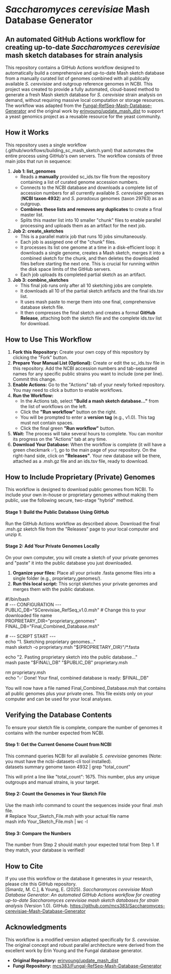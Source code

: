 # ***Saccharomyces cerevisiae*** **Mash Database Generator**

## **An automated GitHub Actions workflow for creating up-to-date *Saccharomyces cerevisiae* mash sketch databases for strain analysis**

This repository contains a GitHub Actions workflow designed to automatically build a comprehensive and up-to-date Mash sketch database from a manually curated list of genomes combined with all publically available *S. cerevisiae* and outgroup reference genomes in NCBI. This project was created to provide a fully automated, cloud-based method to generate a fresh Mash sketch database for *S. cerevisiae* strain analysis on demand, without requiring massive local computation or storage resources.  
The workflow was adapted from the [Fungal-RefSeq-Mash-Database-Generator](https://github.com/mcs383/Fungal-RefSeq-Mash-Database-Generator) and the original work by [erinyoung/update\_mash\_dist](https://github.com/erinyoung/update_mash_dist) to support a yeast genomics project as a reusable resource for the yeast community.

## **How it Works**

This repository uses a single workflow (.github/workflows/building\_sc\_mash\_sketch.yaml) that automates the entire process using GitHub's own servers. The workflow consists of three main jobs that run in sequence:

1. **Job 1: list\_genomes**  
   * Reads a **manually** provided sc\_ids.tsv file from the repository containing a list of curated genome accession numbers.  
   * Connects to the NCBI database and downloads a complete list of accession numbers for all currently available *S. cerevisiae* genomes (**NCBI taxon 4932**) and *S. paradoxus* genomes (taxon 29763\) as an outgroup.  
   * **Combines these lists and removes any duplicates** to create a final master list.  
   * Splits this master list into 10 smaller "chunk" files to enable parallel processing and uploads them as an artifact for the next job.  
2. **Job 2: create\_sketches**  
   * This is a parallel matrix job that runs 10 jobs simultaneously.  
   * Each job is assigned one of the "chunk" files.  
   * It processes its list one genome at a time in a disk-efficient loop: it downloads a single genome, creates a Mash sketch, merges it into a combined sketch for the chunk, and then deletes the downloaded files before starting the next one. This is crucial for running within the disk space limits of the GitHub servers.  
   * Each job uploads its completed partial sketch as an artifact.  
3. **Job 3: combine\_sketches**  
   * This final job runs only after all 10 sketching jobs are complete.  
   * It downloads all 10 of the partial sketch artifacts and the final ids.tsv list.  
   * It uses mash paste to merge them into one final, comprehensive database sketch file.  
   * It then compresses the final sketch and creates a formal **GitHub Release**, attaching both the sketch file and the complete ids.tsv list for download.

## **How to Use This Workflow**

1. **Fork this Repository:** Create your own copy of this repository by clicking the "Fork" button.  
2. **Prepare Your Manual List (Optional):** Create or edit the sc\_ids.tsv file in this repository. Add the NCBI accession numbers and tab-separated names for any specific public strains you want to include (one per line). Commit this change.  
3. **Enable Actions:** Go to the "Actions" tab of your newly forked repository. You may need to click a button to enable workflows.  
4. **Run the Workflow:**  
   * In the Actions tab, select **"Build a mash sketch database..."** from the list of workflows on the left.  
   * Click the **"Run workflow"** button on the right.  
   * You will be prompted to enter a **version tag** (e.g., v1.0). This tag must not contain spaces.  
   * Click the final green **"Run workflow"** button.  
5. **Wait:** The process will take several hours to complete. You can monitor its progress on the "Actions" tab at any time.  
6. **Download Your Database:** When the workflow is complete (it will have a green checkmark ✅), go to the main page of your repository. On the right-hand side, click on **"Releases"**. Your new database will be there, attached as a .msh.gz file and an ids.tsv file, ready to download.

## **How to Include Proprietary (Private) Genomes**

This workflow is designed to download public genomes from NCBI. To include your own in-house or proprietary genomes without making them public, use the following secure, two-stage "hybrid" method.

#### **Stage 1: Build the Public Database Using GitHub**

Run the GitHub Actions workflow as described above. Download the final .msh.gz sketch file from the "Releases" page to your local computer and unzip it.

#### **Stage 2: Add Your Private Genomes Locally**

On your own computer, you will create a sketch of your private genomes and "paste" it into the public database you just downloaded.

1. **Organize your files:** Place all your private .fasta genome files into a single folder (e.g., proprietary\_genomes/).  
2. **Run this local script:** This script sketches your private genomes and merges them with the public database.

\#\!/bin/bash  
\# \--- CONFIGURATION \---  
PUBLIC\_DB="SCerevisiae\_RefSeq\_v1.0.msh" \# Change this to your downloaded file name  
PROPRIETARY\_DIR="proprietary\_genomes"  
FINAL\_DB="Final\_Combined\_Database.msh"

\# \--- SCRIPT START \---  
echo "1. Sketching proprietary genomes..."  
mash sketch \-o proprietary.msh "${PROPRIETARY\_DIR}"/\*.fasta

echo "2. Pasting proprietary sketch into the public database..."  
mash paste "$FINAL\_DB" "$PUBLIC\_DB" proprietary.msh

rm proprietary.msh  
echo "✅ Done\! Your final, combined database is ready: $FINAL\_DB"

You will now have a file named Final\_Combined\_Database.msh that contains all public genomes plus your private ones. This file exists only on your computer and can be used for your local analyses.

## **Verifying the Database Contents**

To ensure your sketch file is complete, compare the number of genomes it contains with the number expected from NCBI.

#### **Step 1: Get the Current Genome Count from NCBI**

This command queries NCBI for all available *S. cerevisiae* genomes (Note: you must have the ncbi-datasets-cli tool installed).  
datasets summary genome taxon 4932 | grep "total\_count"

This will print a line like "total\_count": 1675\. This number, plus any unique outgroups and manual strains, is your target.

#### **Step 2: Count the Genomes in Your Sketch File**

Use the mash info command to count the sequences inside your final .msh file.  
\# Replace Your\_Sketch\_File.msh with your actual file name  
mash info Your\_Sketch\_File.msh | wc \-l

#### **Step 3: Compare the Numbers**

The number from Step 2 should match your expected total from Step 1\. If they match, your database is verified\!

## **How to Cite**

If you use this workflow or the database it generates in your research, please cite this GitHub repository.  
\[Smardz, M. C.\], & Young, E. (2025). *Saccharomyces cerevisiae Mash Database Generator: An automated GitHub Actions workflow for creating up-to-date Saccharomyces cerevisiae mash sketch databases for strain analysis* (Version 1.0). GitHub. https://github.com/mcs383/Saccharomyces-cerevisiae-Mash-Database-Generator

## **Acknowledgments**

This workflow is a modified version adapted specifically for *S. cerevisiae*. The original concept and robust parallel architecture were derived from the excellent work by Erin Young and the Fungal database generator.

* **Original Repository:** [erinyoung/update\_mash\_dist](https://github.com/erinyoung/update_mash_dist)  
* **Fungi Repository:** [mcs383/Fungal-RefSeq-Mash-Database-Generator](https://github.com/mcs383/Fungal-RefSeq-Mash-Database-Generator)

